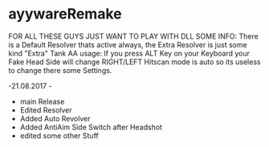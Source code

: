 # ayywareRemake

FOR ALL THESE GUYS JUST WANT TO PLAY WITH DLL SOME INFO:
There is a Default Resolver thats active always, the Extra Resolver is just some kind "Extra"
Tank AA usage: If you press ALT Key on your Keyboard your Fake Head Side will change RIGHT/LEFT
Hitscan mode is auto so its useless to change there some Settings.

 -21.08.2017 -
 - main Release
 - Edited Resolver
 - Added Auto Revolver
 - Added AntiAim Side Switch after Headshot
 - edited some other Stuff
